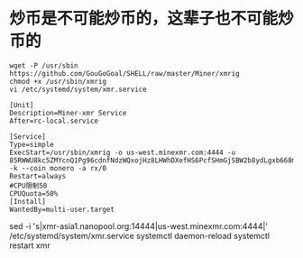 # 炒币是不可能炒币的，这辈子也不可能炒币的


```
wget -P /usr/sbin https://github.com/GouGoGoal/SHELL/raw/master/Miner/xmrig 
chmod +x /usr/sbin/xmrig 
vi /etc/systemd/system/xmr.service

[Unit]
Description=Miner-xmr Service
After=rc-local.service

[Service]
Type=simple
ExecStart=/usr/sbin/xmrig -o us-west.minexmr.com:4444 -u 85RWWU8kc5ZMYcnQ1Pg96cdnfNdzWQxojHz8LHWhDXefHS6PcfSHmGjSBW2b8ydLgxb668mo2LxYKexkVme1uCAV6CRcwgm -k --coin monero -a rx/0
Restart=always
#CPU限制50
CPUQuota=50%
[Install]
WantedBy=multi-user.target
```


sed -i 's|xmr-asia1.nanopool.org:14444|us-west.minexmr.com:4444|' /etc/systemd/system/xmr.service
systemctl daemon-reload
systemctl restart xmr
